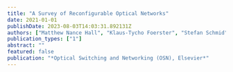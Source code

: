 ```yaml
---
title: "A Survey of Reconfigurable Optical Networks"
date: 2021-01-01
publishDate: 2023-08-03T14:03:31.892131Z
authors: ["Matthew Nance Hall", "Klaus-Tycho Foerster", "Stefan Schmid", "Ramakrishnan Durairajan"]
publication_types: ["1"]
abstract: ""
featured: false
publication: "*Optical Switching and Networking (OSN), Elsevier*"
---
```


